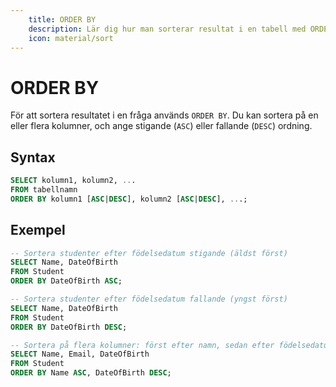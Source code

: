 ```yaml
---
    title: ORDER BY
    description: Lär dig hur man sorterar resultat i en tabell med ORDER BY.
    icon: material/sort
---
```


# ORDER BY

För att sortera resultatet i en fråga används `ORDER BY`. Du kan sortera på en eller flera kolumner, och ange stigande (`ASC`) eller fallande (`DESC`) ordning.  

## Syntax
```sql
SELECT kolumn1, kolumn2, ...
FROM tabellnamn
ORDER BY kolumn1 [ASC|DESC], kolumn2 [ASC|DESC], ...;
```

## Exempel
```sql
-- Sortera studenter efter födelsedatum stigande (äldst först)
SELECT Name, DateOfBirth
FROM Student
ORDER BY DateOfBirth ASC;

-- Sortera studenter efter födelsedatum fallande (yngst först)
SELECT Name, DateOfBirth
FROM Student
ORDER BY DateOfBirth DESC;

-- Sortera på flera kolumner: först efter namn, sedan efter födelsedatum
SELECT Name, Email, DateOfBirth
FROM Student
ORDER BY Name ASC, DateOfBirth DESC;
```